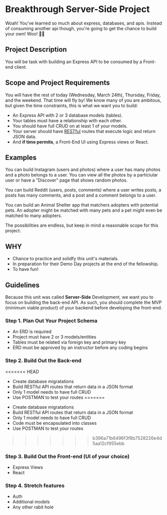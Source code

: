 # Breakthrough Server-Side Project

Woah! You've learned so much about express, databases, and apis. Instead of consuming another api though, you're going to get the chance to build your own! Woo! 🤘🏾

## Project Description

You will be task with building an Express API to be consumed by a Front-end client.

## Scope and Project Requirements

You will have the rest of today (Wednesday, March 24th), Thursday, Friday, and the weekend. That time will fly by! We know many of you are ambitous, but given the time constraints, this is what we want you to build:

- An Express API with 2 or 3 database models (tables).
- Your tables must have a relationship with each other.
- You should have full CRUD on at least 1 of your models.
- Your server should have [RESTful](https://www.sitepoint.com/developers-rest-api/) routes that execute logic and return JSON data.
- And **if time permits**, a Front-End UI using Express views or React.

## Examples

You can build Instagram (users and photos) where a user has many photos and a photo belongs to a user. You can view all the photos by a particiular user or have a "Discover" page that shows random photos.

You can build Reddit (users, posts, comments) where a user writes posts, a posts has many comments, and a post and a comment belongs to a user.

You can build an Animal Shelter app that matchers adopters with potential pets. An adopter might be matched with many pets and a pet might even be matched to many adopters.

The possibilities are endless, but keep in mind a reasonable scope for this project.

## WHY

- Chance to practice and solidfy this unit's materials.
- In preparation for their Demo Day projects at the end of the fellowship.
- To have fun!

## Guidelines

Because this unit was called **Server-Side** Development, we want you to focus on building the back-end API. As such, you should complete the MVP (minimum viable product) of your backend before developing the front-end.

### Step 1. Plan Out Your Project Schema

- An ERD is required
- Project must have 2 or 3 models/entities
- Tables must be related via foreign key and primary key
- ERD must be approved by an instructor before any coding begins

### Step 2. Build Out the Back-end
<<<<<<< HEAD

- Create database migratations
- Build RESTful API routes that return data in a JSON format
- Only 1 model needs to have full CRUD
- Use POSTMAN to test your routes
=======
* Create database migratations
* Build RESTful API routes that return data in a JSON format
* Only 1 model needs to have full CRUD
* Code must be encapsulated into classes
* Use POSTMAN to test your routes
>>>>>>> b396a71b6496f3f8b7528226e4d5aa12cf955ebb

### Step 3. Build Out the Front-end (UI of your choice)

- Express Views
- React

### Step 4. Stretch features

- Auth
- Additional models
- Any other rabit hole
